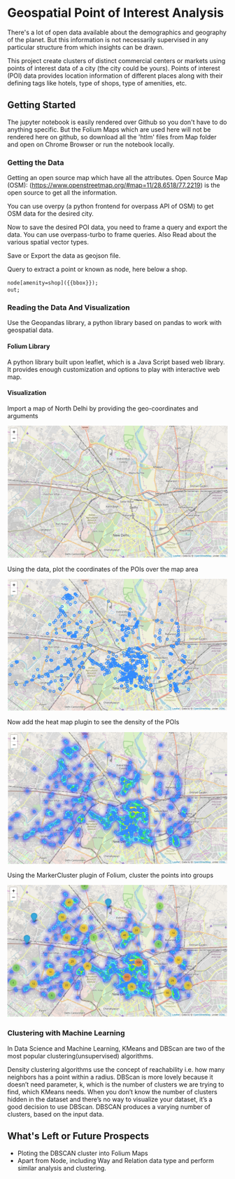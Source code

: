 # Geospatial Point of Interest Analysis

There's a lot of open data available about the demographics and geography of the planet. But this information is not necessarily supervised in any particular structure from which insights can be drawn.

This project create clusters of distinct commercial centers or markets using points of interest data of a city (the city could be yours). Points of interest (POI) data provides location information of different places along with their defining tags like hotels, type of shops, type of amenities, etc.


## Getting Started

The jupyter notebook is easily rendered over Github so you don't have to do anything specific. But the Folium Maps which are used here will not be rendered here on github, so download all the 'htlm' files from Map folder and open on Chrome Browser or run the notebook locally.

### Getting the Data

Getting an open source map which have all the attributes. 
Open Source Map (OSM): (https://www.openstreetmap.org/#map=11/28.6518/77.2219) is the open source to get all the information.

You can use overpy (a python frontend for overpass API of OSM) to get OSM data for the desired city.

Now to save the desired POI data, you need to frame a query and export the data. 
You can use overpass-turbo to frame queries. Also Read about the various spatial vector types.

Save or Export the data as geojson file.

Query to extract a point or known as node, here below a shop.
```
node[amenity=shop]({{bbox}});
out;
```

### Reading the Data And Visualization

Use the Geopandas library, a python library based on pandas to work with geospatial data.

#### Folium Library

A python library built upon leaflet, which is a Java Script based web library.
It provides enough customization and options to play with interactive web map.

#### Visualization

Import a map of North Delhi by providing the geo-coordinates and arguments

![alt text](https://github.com/kumar-hardik/Geospatial-POI-Analysis/blob/master/Maps/Plain%20map.PNG)

Using the data, plot the coordinates of the POIs over the map area

![alt text](https://github.com/kumar-hardik/Geospatial-POI-Analysis/blob/master/Maps/points.PNG)

Now add the heat map plugin to see the density of the POIs

![alt text](https://github.com/kumar-hardik/Geospatial-POI-Analysis/blob/master/Maps/density.PNG)

Using the MarkerCluster plugin of Folium, cluster the points into groups

![alt text](https://github.com/kumar-hardik/Geospatial-POI-Analysis/blob/master/Maps/POI%20clustering.PNG)


### Clustering with Machine Learning

In Data Science and Machine Learning, KMeans and DBScan are two of the most popular clustering(unsupervised) algorithms.

Density clustering algorithms use the concept of reachability i.e. how many neighbors has a point within a radius. DBScan is more lovely because it doesn’t need parameter, k, which is the number of clusters we are trying to find, which KMeans needs. When you don’t know the number of clusters hidden in the dataset and there’s no way to visualize your dataset, it’s a good decision to use DBScan. DBSCAN produces a varying number of clusters, based on the input data.


## What's Left or Future Prospects

* Ploting the DBSCAN cluster into Folium Maps
* Apart from Node, including Way and Relation data type and perform similar analysis and clustering.


